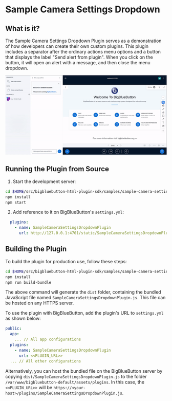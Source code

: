 # Sample Camera Settings Dropdown

## What is it?

The Sample Camera Settings Dropdown Plugin serves as a demonstration of how developers can create their own custom plugins. This plugin includes a separator after the ordinary actions menu options and a button that displays the label "Send alert from plugin". When you click on the button, it will open an alert with a message, and then close the menu dropdown.

![Gif of plugin demo](./public/assets/plugin.gif)

## Running the Plugin from Source

1. Start the development server:

```bash
cd $HOME/src/bigbluebutton-html-plugin-sdk/samples/sample-camera-settings-dropdown-plugin
npm install
npm start
```

2. Add reference to it on BigBlueButton's `settings.yml`:

```yaml
  plugins:
    - name: SampleCameraSettingsDropdownPlugin
      url: http://127.0.0.1:4701/static/SampleCameraSettingsDropdownPlugin.js
```

## Building the Plugin

To build the plugin for production use, follow these steps:

```bash
cd $HOME/src/bigbluebutton-html-plugin-sdk/samples/sample-camera-settings-dropdown-plugin
npm install
npm run build-bundle
```

The above command will generate the `dist` folder, containing the bundled JavaScript file named `SampleCameraSettingsDropdownPlugin.js`. This file can be hosted on any HTTPS server.

To use the plugin with BigBlueButton, add the plugin's URL to `settings.yml` as shown below:

```yaml
public:
  app:
    ... // All app configurations
  plugins:
    - name: SampleCameraSettingsDropdownPlugin
      url: <<PLUGIN_URL>>
  ... // All other configurations
```

Alternatively, you can host the bundled file on the BigBlueButton server by copying `dist/SampleCameraSettingsDropdownPlugin.js` to the folder `/var/www/bigbluebutton-default/assets/plugins`. In this case, the `<<PLUGIN_URL>>` will be `https://<your-host>/plugins/SampleCameraSettingsDropdownPlugin.js`.
